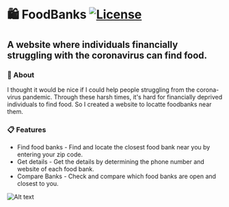# 🛍️ FoodBanks [![License](https://img.shields.io/badge/license-MIT-brightgreen.svg)](https://github.com/isebasus/FoodBanks/blob/master/LICENSE)
## A website where individuals financially struggling with the coronavirus can find food. 

### 📍 About
I thought it would be nice if I could help people struggling from the corona-virus pandemic. Through these harsh times, it's hard for financially deprived individuals to find food. So I created a website to locatte foodbanks near them. 


### 📋 Features 
* Find food banks - Find and locate the closest food bank near you by entering your zip code.
* Get details - Get the details by determining the phone number and website of each food bank.
* Compare Banks - Check and compare which food banks are open and closest to you.

![Alt text](https://github.com/ZumbaMaster313/Grocery/blob/master/public/images/foodbanksB.JPG "Proxy")
